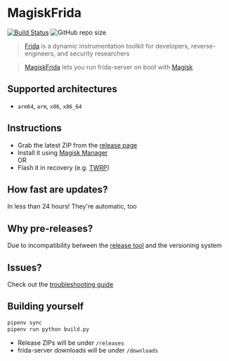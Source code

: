 # MagiskFrida
[![Build Status](https://cloud.drone.io/api/badges/ViRb3/magisk-frida/status.svg)](https://cloud.drone.io/ViRb3/magisk-frida)
![GitHub repo size](https://img.shields.io/github/repo-size/ViRb3/magisk-frida)

> [Frida](https://frida.re) is a dynamic instrumentation toolkit for developers, reverse-engineers, and security researchers

> [MagiskFrida](README.md) lets you run frida-server on boot with [Magisk](https://github.com/topjohnwu/Magisk)

## Supported architectures
- `arm64`, `arm`, `x86`, `x86_64`

## Instructions
- Grab the latest ZIP from the [release page](https://github.com/ViRb3/magisk-frida/releases)
- Install it using [Magisk Manager](https://github.com/topjohnwu/Magisk)  
  OR
- Flash it in recovery (e.g. [TWRP](https://twrp.me/))

## How fast are updates?
In less than 24 hours! They're automatic, too

## Why pre-releases?
Due to incompatibility between the [release tool](https://github.com/release-it/release-it) and the versioning system

## Issues?
Check out the [troubleshooting guide](TROUBLESHOOTING.md)

## Building yourself

```bash
pipenv sync
pipenv run python build.py
```

- Release ZIPs will be under `/releases`
- frida-server downloads will be under `/downloads`
